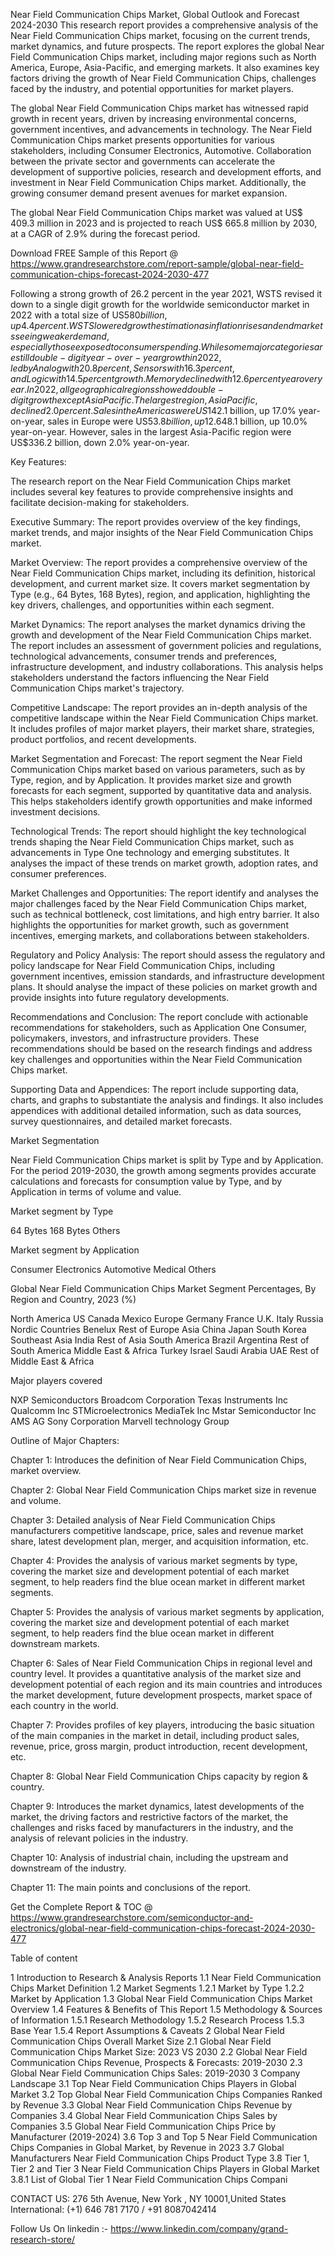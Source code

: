Near Field Communication Chips Market, Global Outlook and Forecast 2024-2030
This research report provides a comprehensive analysis of the Near Field Communication Chips market, focusing on the current trends, market dynamics, and future prospects. The report explores the global Near Field Communication Chips market, including major regions such as North America, Europe, Asia-Pacific, and emerging markets. It also examines key factors driving the growth of Near Field Communication Chips, challenges faced by the industry, and potential opportunities for market players.

The global Near Field Communication Chips market has witnessed rapid growth in recent years, driven by increasing environmental concerns, government incentives, and advancements in technology. The Near Field Communication Chips market presents opportunities for various stakeholders, including Consumer Electronics, Automotive. Collaboration between the private sector and governments can accelerate the development of supportive policies, research and development efforts, and investment in Near Field Communication Chips market. Additionally, the growing consumer demand present avenues for market expansion.

The global Near Field Communication Chips market was valued at US$ 409.3 million in 2023 and is projected to reach US$ 665.8 million by 2030, at a CAGR of 2.9% during the forecast period.

Download FREE Sample of this Report @ https://www.grandresearchstore.com/report-sample/global-near-field-communication-chips-forecast-2024-2030-477


Following a strong growth of 26.2 percent in the year 2021, WSTS revised it down to a single digit growth for the worldwide semiconductor market in 2022 with a total size of US$580 billion, up 4.4 percent. WSTS lowered growth estimation as inflation rises and end markets seeing weaker demand, especially those exposed to consumer spending. While some major categories are still double-digit year-over-year growth in 2022, led by Analog with 20.8 percent, Sensors with 16.3 percent, and Logic with 14.5 percent growth. Memory declined with 12.6 percent year over year. In 2022, all geographical regions showed double-digit growth except Asia Pacific. The largest region, Asia Pacific, declined 2.0 percent. Sales in the Americas were US$142.1 billion, up 17.0% year-on-year, sales in Europe were US$53.8 billion, up 12.6% year-on-year, and sales in Japan were US$48.1 billion, up 10.0% year-on-year. However, sales in the largest Asia-Pacific region were US$336.2 billion, down 2.0% year-on-year.

Key Features:

The research report on the Near Field Communication Chips market includes several key features to provide comprehensive insights and facilitate decision-making for stakeholders.

Executive Summary: The report provides overview of the key findings, market trends, and major insights of the Near Field Communication Chips market.

Market Overview: The report provides a comprehensive overview of the Near Field Communication Chips market, including its definition, historical development, and current market size. It covers market segmentation by Type (e.g., 64 Bytes, 168 Bytes), region, and application, highlighting the key drivers, challenges, and opportunities within each segment.

Market Dynamics: The report analyses the market dynamics driving the growth and development of the Near Field Communication Chips market. The report includes an assessment of government policies and regulations, technological advancements, consumer trends and preferences, infrastructure development, and industry collaborations. This analysis helps stakeholders understand the factors influencing the Near Field Communication Chips market's trajectory.

Competitive Landscape: The report provides an in-depth analysis of the competitive landscape within the Near Field Communication Chips market. It includes profiles of major market players, their market share, strategies, product portfolios, and recent developments.

Market Segmentation and Forecast: The report segment the Near Field Communication Chips market based on various parameters, such as by Type, region, and by Application. It provides market size and growth forecasts for each segment, supported by quantitative data and analysis. This helps stakeholders identify growth opportunities and make informed investment decisions.

Technological Trends: The report should highlight the key technological trends shaping the Near Field Communication Chips market, such as advancements in Type One technology and emerging substitutes. It analyses the impact of these trends on market growth, adoption rates, and consumer preferences.

Market Challenges and Opportunities: The report identify and analyses the major challenges faced by the Near Field Communication Chips market, such as technical bottleneck, cost limitations, and high entry barrier. It also highlights the opportunities for market growth, such as government incentives, emerging markets, and collaborations between stakeholders.

Regulatory and Policy Analysis: The report should assess the regulatory and policy landscape for Near Field Communication Chips, including government incentives, emission standards, and infrastructure development plans. It should analyse the impact of these policies on market growth and provide insights into future regulatory developments.

Recommendations and Conclusion: The report conclude with actionable recommendations for stakeholders, such as Application One Consumer, policymakers, investors, and infrastructure providers. These recommendations should be based on the research findings and address key challenges and opportunities within the Near Field Communication Chips market.

Supporting Data and Appendices: The report include supporting data, charts, and graphs to substantiate the analysis and findings. It also includes appendices with additional detailed information, such as data sources, survey questionnaires, and detailed market forecasts.

Market Segmentation

Near Field Communication Chips market is split by Type and by Application. For the period 2019-2030, the growth among segments provides accurate calculations and forecasts for consumption value by Type, and by Application in terms of volume and value.

Market segment by Type



64 Bytes
168 Bytes
Others


Market segment by Application



Consumer Electronics
Automotive
Medical
Others


Global Near Field Communication Chips Market Segment Percentages, By Region and Country, 2023 (%)



North America
US
Canada
Mexico
Europe
Germany
France
U.K.
Italy
Russia
Nordic Countries
Benelux
Rest of Europe
Asia
China
Japan
South Korea
Southeast Asia
India
Rest of Asia
South America
Brazil
Argentina
Rest of South America
Middle East & Africa
Turkey
Israel
Saudi Arabia
UAE
Rest of Middle East & Africa


Major players covered



NXP Semiconductors
Broadcom Corporation
Texas Instruments Inc
Qualcomm Inc
STMicroelectronics
MediaTek Inc
Mstar Semiconductor Inc
AMS AG
Sony Corporation
Marvell technology Group


Outline of Major Chapters:

Chapter 1: Introduces the definition of Near Field Communication Chips, market overview.

Chapter 2: Global Near Field Communication Chips market size in revenue and volume.

Chapter 3: Detailed analysis of Near Field Communication Chips manufacturers competitive landscape, price, sales and revenue market share, latest development plan, merger, and acquisition information, etc.

Chapter 4: Provides the analysis of various market segments by type, covering the market size and development potential of each market segment, to help readers find the blue ocean market in different market segments.

Chapter 5: Provides the analysis of various market segments by application, covering the market size and development potential of each market segment, to help readers find the blue ocean market in different downstream markets.

Chapter 6: Sales of Near Field Communication Chips in regional level and country level. It provides a quantitative analysis of the market size and development potential of each region and its main countries and introduces the market development, future development prospects, market space of each country in the world.

Chapter 7: Provides profiles of key players, introducing the basic situation of the main companies in the market in detail, including product sales, revenue, price, gross margin, product introduction, recent development, etc.

Chapter 8: Global Near Field Communication Chips capacity by region & country.

Chapter 9: Introduces the market dynamics, latest developments of the market, the driving factors and restrictive factors of the market, the challenges and risks faced by manufacturers in the industry, and the analysis of relevant policies in the industry.

Chapter 10: Analysis of industrial chain, including the upstream and downstream of the industry.

Chapter 11: The main points and conclusions of the report.

Get the Complete Report & TOC @ https://www.grandresearchstore.com/semiconductor-and-electronics/global-near-field-communication-chips-forecast-2024-2030-477

Table of content

1 Introduction to Research & Analysis Reports
1.1 Near Field Communication Chips Market Definition
1.2 Market Segments
1.2.1 Market by Type
1.2.2 Market by Application
1.3 Global Near Field Communication Chips Market Overview
1.4 Features & Benefits of This Report
1.5 Methodology & Sources of Information
1.5.1 Research Methodology
1.5.2 Research Process
1.5.3 Base Year
1.5.4 Report Assumptions & Caveats
2 Global Near Field Communication Chips Overall Market Size
2.1 Global Near Field Communication Chips Market Size: 2023 VS 2030
2.2 Global Near Field Communication Chips Revenue, Prospects & Forecasts: 2019-2030
2.3 Global Near Field Communication Chips Sales: 2019-2030
3 Company Landscape
3.1 Top Near Field Communication Chips Players in Global Market
3.2 Top Global Near Field Communication Chips Companies Ranked by Revenue
3.3 Global Near Field Communication Chips Revenue by Companies
3.4 Global Near Field Communication Chips Sales by Companies
3.5 Global Near Field Communication Chips Price by Manufacturer (2019-2024)
3.6 Top 3 and Top 5 Near Field Communication Chips Companies in Global Market, by Revenue in 2023
3.7 Global Manufacturers Near Field Communication Chips Product Type
3.8 Tier 1, Tier 2 and Tier 3 Near Field Communication Chips Players in Global Market
3.8.1 List of Global Tier 1 Near Field Communication Chips Compani

CONTACT US:
276 5th Avenue, New York , NY 10001,United States
International: (+1) 646 781 7170 / +91 8087042414

Follow Us On linkedin :- https://www.linkedin.com/company/grand-research-store/



